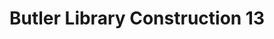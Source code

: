 ---
_date: 19-Sep-32
derivativo_link: https://derivativo-4.library.columbia.edu/iiif/2/ldpd:341130/
dlc_link: https://dlc.library.columbia.edu/catalog/cul:1c59zw3rds
format: photographs
iiif_json: https://derivativo-4.library.columbia.edu/iiif/2/ldpd:341130/info.json
name: Beals, A. Tennyson
native_jpg: https://derivativo-4.library.columbia.edu/iiif/2/ldpd:341130/full/!768,768/0/native.jpg
shelf_location: Box no. Box 162, Folder no. Folder 11 (Buildings & Grounds - Morningside
  - Butler Library, Construction 1932), Historical Photograph Collection
subjects: Academic libraries; New York (N.Y.); Butler Library
summary: Butler Library construction, 19 September 1932.
title: Butler Library Construction 13
layout: photo-page
---